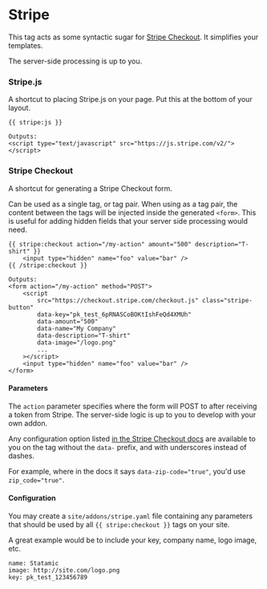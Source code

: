 # Stripe

This tag acts as some syntactic sugar for [Stripe Checkout][checkout]. It simplifies your templates.

The server-side processing is up to you.

### Stripe.js
A shortcut to placing Stripe.js on your page. Put this at the bottom of your layout.

```
{{ stripe:js }}

Outputs:
<script type="text/javascript" src="https://js.stripe.com/v2/"></script>
```

### Stripe Checkout
A shortcut for generating a Stripe Checkout form.

Can be used as a single tag, or tag pair. When using as a tag pair, the content between the
tags will be injected inside the generated `<form>`. This is useful for adding hidden
fields that your server side processing would need.

```
{{ stripe:checkout action="/my-action" amount="500" description="T-shirt" }}
    <input type="hidden" name="foo" value="bar" />
{{ /stripe:checkout }}

Outputs:
<form action="/my-action" method="POST">
    <script
        src="https://checkout.stripe.com/checkout.js" class="stripe-button"
        data-key="pk_test_6pRNASCoBOKtIshFeQd4XMUh"
        data-amount="500"
        data-name="My Company"
        data-description="T-shirt"
        data-image="/logo.png"
        ...
    ></script>
    <input type="hidden" name="foo" value="bar" />
</form>
```

#### Parameters

The `action` parameter specifies where the form will POST to after receiving a token from Stripe.
The server-side logic is up to you to develop with your own addon.

Any configuration option listed [in the Stripe Checkout docs](https://stripe.com/docs/checkout#integration-simple-options) are available to you on the tag
without the `data-` prefix, and with underscores instead of dashes.

For example, where in the docs it says `data-zip-code="true"`, you'd use `zip_code="true"`.

#### Configuration

You may create a `site/addons/stripe.yaml` file containing any parameters that should be used by
all `{{ stripe:checkout }}` tags on your site.

A great example would be to include your key, company name, logo image, etc.

```
name: Statamic
image: http://site.com/logo.png
key: pk_test_123456789
```


[checkout]: https://stripe.com/checkout
